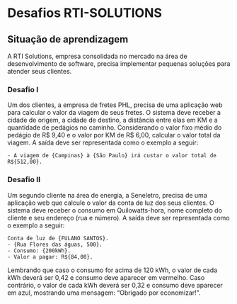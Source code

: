 # Desafios RTI-SOLUTIONS

## Situação de aprendizagem
 A RTI Solutions, empresa consolidada no mercado na área de desenvolvimento de software, precisa implementar pequenas soluções para atender seus clientes. 
 
### Desafio I
Um dos clientes, a empresa de fretes PHL, precisa de uma aplicação web para calcular o valor da viagem de seus fretes. O sistema deve receber a cidade de origem, a cidade de destino, a distância entre elas em KM e a quantidade de pedágios no caminho. Considerando o valor fixo médio do pedágio de R$ 9,40 e o valor por KM de R$ 6,00, calcular o valor total da viagem. A saída deve ser representada como o exemplo a seguir:
  ```
- A viagem de {Campinas} à {São Paulo} irá custar o valor total de R${512,00}.
```

### Desafio II
Um segundo cliente na área de energia, a Seneletro, precisa de uma aplicação web que calcule o valor da conta de luz dos seus clientes. O sistema deve receber o consumo em Quilowatts-hora, nome completo do cliente e seu endereço (rua e número). A saída deve ser representada como o exemplo a seguir:
```
Conta de luz de {FULANO SANTOS}.
- {Rua Flores das águas, 500}.
- Consumo: {200kWh}.
- Valor a pagar: R${84,00}.
```

Lembrando que caso o consumo for acima de 120 kWh, o valor de cada kWh deverá ser 0,42 e consumo deve aparecer em vermelho. Caso contrário, o valor de cada kWh deverá ser 0,32 e consumo deve aparecer em azul, mostrando uma mensagem: “Obrigado por economizar!”. 